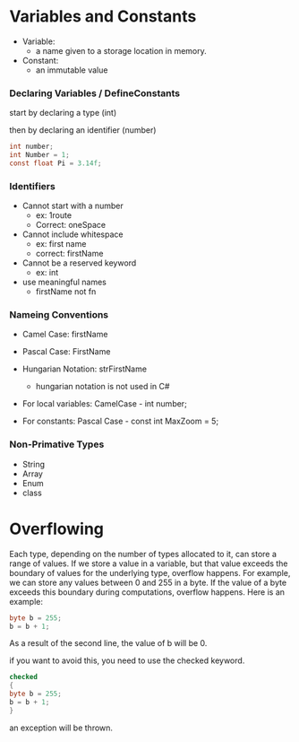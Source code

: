 # Variables and Constants

- Variable:
  - a name given to a storage location in memory.
- Constant:
  - an immutable value

### Declaring Variables / DefineConstants

start by declaring a type (int)

then by declaring an identifier (number)

```csharp
int number;
int Number = 1;
const float Pi = 3.14f;
```

### Identifiers

- Cannot start with a number
  - ex: 1route
  - Correct: oneSpace
- Cannot include whitespace
  - ex: first name
  - correct: firstName
- Cannot be a reserved keyword
  - ex: int
- use meaningful names
  - firstName not fn

### Nameing Conventions

- Camel Case: firstName
- Pascal Case: FirstName
- Hungarian Notation: strFirstName

  - hungarian notation is not used in C#

- For local variables: CamelCase - int number;
- For constants: Pascal Case - const int MaxZoom = 5;

### Non-Primative Types

- String
- Array
- Enum
- class

# Overflowing

Each type, depending on the number of types allocated to it, can store a range of values. If we store a value in a variable, but that value exceeds the boundary of values for the underlying type, overflow happens. For example, we can store any values between 0 and 255 in a byte. If the value of a byte exceeds this boundary during computations, overflow happens. Here is an
example:

```csharp
byte b = 255;
b = b + 1;
```

As a result of the second line, the value of b will be 0.

if you want to avoid this, you need to use the checked keyword.

```csharp
checked
{
byte b = 255;
b = b + 1;
}
```

an exception will be thrown.
